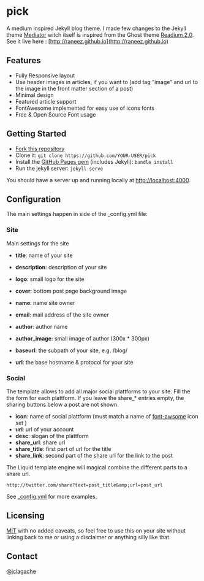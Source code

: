 pick
========

A medium inspired Jekyll blog theme. I made few changes to the Jekyll theme [Mediator](https://github.com/dirkfabisch/mediator) witch itself is inspired from the Ghost theme [Readium 2.0](http://www.svenread.com/readium-ghost-theme/).
See it live here : [http://raneez.github.io](http://raneez.github.io)

Features
-------
* Fully Responsive layout
* Use header images in articles, if you want to (add tag "image" and url to the image in the front matter section of a post)
* Minimal design
* Featured article support
* FontAwesome implemented for easy use of icons fonts
* Free & Open Source Font usage

Getting Started
---
- [Fork this repository](https://github.com/raneez)
- Clone it: `git clone https://github.com/YOUR-USER/pick`
- Install the [GitHub Pages gem](https://github.com/github/pages-gem) (includes Jekyll): `bundle install`
- Run the jekyll server: `jekyll serve`

You should have a server up and running locally at <http://localhost:4000>.

Configuration
-----

The main settings happen in side of the _config.yml file:

### Site

Main settings for the site 

* **title**: name of your site
* **description**: description of your site
* **logo**: small logo for the site
* **cover**: bottom post page background image

* **name**: name site owner
* **email**: mail address of the site owner
* **author**: author name
* **author_image**: small image of author (300x * 300px)

* **baseurl**: the subpath of your site, e.g. /blog/
* **url**: the base hostname & protocol for your site

 
### Social 

The template allows to add all major social plattforms to your site.
Fill the the form for each plattform. If you leave the share_* entries empty, the sharing buttons below a post are not shown.  

* **icon**:	name of social plattform (must match a name of [font-awsome](http://fortawesome.github.io/Font-Awesome/) icon set )
* **url**:	url of your account
* **desc**: slogan of the plattform
* **share_url**: share url
* **share_title**: first part of url for the title
* **share_link**: second part of the share url for the link to the post

The Liquid template engine will magical combine the different parts to a share url. 

```
http://twitter.com/share?text=post_title&amp;url=post_url
````

See [_config.yml](https://github.com/jclagache/pick/blob/master/_config.yml) for more examples. 

Licensing
---------

[MIT](https://github.com/jclagache/pick/blob/master/LICENCE) with no added caveats, so feel free to use this on your site without linking back to me or using a disclaimer or anything silly like that.

Contact
-------
[@jclagache](https://twitter.com/jclagache)

